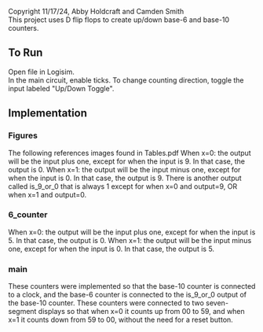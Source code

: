 Copyright 11/17/24, Abby Holdcraft and Camden Smith  
This project uses D flip flops to create up/down base-6 and base-10 counters.

## To Run
Open file in Logisim.  
In the main circuit, enable ticks. To change counting direction, toggle the input labeled "Up/Down Toggle".

## Implementation
### Figures
The following references images found in Tables.pdf
When x=0: the output will be the input plus one, except for when the input is 9. In that case, the output is 0.
When x=1: the output will be the input minus one, except for when the input is 0. In that case, the output is 9.
There is another output called is_9_or_0 that is always 1 except for when x=0 and output=9, OR when x=1 and output=0.
### 6_counter
When x=0: the output will be the input plus one, except for when the input is 5. In that case, the output is 0.
When x=1: the output will be the input minus one, except for when the input is 0. In that case, the output is 5.
### main
These counters were implemented so that the base-10 counter is connected to a clock, and the base-6 counter is connected to the is_9_or_0 output of the base-10 counter. These counters were connected to two seven-segment displays so that when x=0 it counts up from 00 to 59, and when x=1 it counts down from 59 to 00, without the need for a reset button.